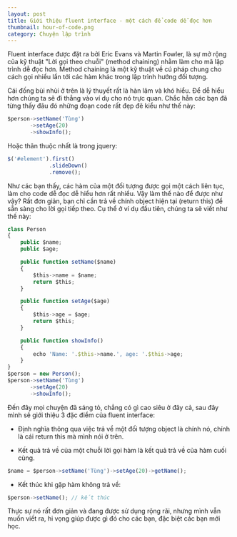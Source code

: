 ```yaml
---
layout: post
title: Giới thiệu fluent interface - một cách để code dễ đọc hơn
thumbnail: hour-of-code.png
category: Chuyện lập trình
---
```

Fluent interface được đặt ra bởi Eric Evans và Martin Fowler, là sự mở rộng của kỹ thuật "Lời gọi theo chuỗi" (method chaining) nhằm làm cho mã lập trình dễ đọc hơn. Method chaining là một kỹ thuật về cú pháp chung cho cách gọi nhiều lần tới các hàm khác trong lập trình hướng đối tượng.

Cái đống bùi nhùi ở trên là lý thuyết rất là hàn lâm và khó hiểu. Để dễ hiểu hơn chúng ta sẽ đi thẳng vào ví dụ cho nó trực quan. Chắc hẳn các bạn đã từng thấy đâu đó những đoạn code rất đẹp đẽ kiểu như thế này:

```javascript
$person->setName('Tùng')
       ->setAge(20)
       ->showInfo();
```

Hoặc thân thuộc nhất là trong jquery:

```javascript
$('#element').first()
             .slideDown()
             .remove();
```

Như các bạn thấy, các hàm của một đối tượng được gọi một cách liên tục, làm cho code dễ đọc dễ hiểu hơn rất nhiều. Vậy làm thế nào để được như vậy? Rất đơn giản, bạn chỉ cần trả về chính object hiện tại (return this) để sẵn sàng cho lời gọi tiếp theo. Cụ thể ở ví dụ đầu tiên, chúng ta sẽ viết như thế này:

```javascript
class Person
{
    public $name;
    public $age; 

    public function setName($name)
    {
        $this->name = $name;
        return $this;
    }

    public function setAge($age)
    {
        $this->age = $age;
        return $this;
    }

    public function showInfo()
    {
        echo 'Name: '.$this->name.', age: '.$this->age;
    }
}
$person = new Person();
$person->setName('Tùng')
       ->setAge(20)
       ->showInfo();
```

Đến đây mọi chuyện đã sáng tỏ, chẳng có gì cao siêu ở đây cả, sau đây mình sẽ giới thiệu 3 đặc điểm của fluent interface:

- Định nghĩa thông qua việc trả về một đối tượng object là chính nó, chính là cái return this mà mình nói ở trên.

- Kết quả trả về của một chuỗi lời gọi hàm là kết quả trả về của hàm cuối cùng.

```javascript
$name = $person->setName('Tùng')->setAge(20)->getName();
```

- Kết thúc khi gặp hàm không trả về:

```javascript
$person->setName(); // kết thúc
```

Thực sự nó rất đơn giản và đang được sử dụng rộng rãi, nhưng mình vẫn muốn viết ra, hi vọng giúp được gì đó cho các bạn, đặc biệt các bạn mới học.





